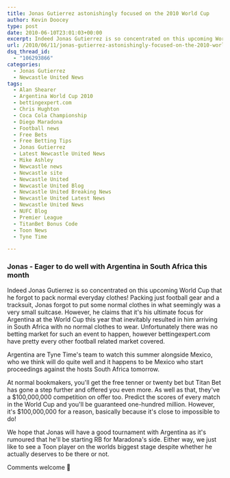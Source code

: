 ```yaml
---
title: Jonas Gutierrez astonishingly focused on the 2010 World Cup
author: Kevin Doocey
type: post
date: 2010-06-10T23:01:03+00:00
excerpt: Indeed Jonas Gutierrez is so concentrated on this upcoming World Cup that he forgot to pack normal everyday clothes! Packing just football gear..
url: /2010/06/11/jonas-gutierrez-astonishingly-focused-on-the-2010-world-cup/
dsq_thread_id:
  - "106293866"
categories:
  - Jonas Gutierrez
  - Newcastle United News
tags:
  - Alan Shearer
  - Argentina World Cup 2010
  - bettingexpert.com
  - Chris Hughton
  - Coca Cola Championship
  - Diego Maradona
  - Football news
  - Free Bets
  - Free Betting Tips
  - Jonas Gutierrez
  - Latest Newcastle United News
  - Mike Ashley
  - Newcastle news
  - Newcastle site
  - Newcastle United
  - Newcastle United Blog
  - Newcastle United Breaking News
  - Newcastle United Latest News
  - Newcastle United News
  - NUFC Blog
  - Premier League
  - TitanBet Bonus Code
  - Toon News
  - Tyne Time

---
```

### Jonas - Eager to do well with Argentina in South Africa this month

Indeed Jonas Gutierrez is so concentrated on this upcoming World Cup that he forgot to pack normal everyday clothes! Packing just football gear and a tracksuit, Jonas forgot to put some normal clothes in what seemingly was a very small suitcase. However, he claims that it's his ultimate focus for Argentina at the World Cup this year that inevitably resulted in him arriving  in South Africa with no normal clothes to wear. Unfortunately there was no betting market for such an event to happen, however bettingexpert.com have pretty every other football related market covered.

Argentina are Tyne Time's team to watch this summer alongside Mexico, who we think will do quite well and it happens to be Mexico who start proceedings against the hosts South Africa tomorrow. 

At normal bookmakers, you'll get the free tenner or twenty bet but Titan Bet has gone a step further and offered you even more. As well as that, they've a $100,000,000 competition on offer too. Predict the scores of every match in the World Cup and you'll be guaranteed one-hundred million. However, it's $100,000,000 for a reason, basically because it's close to impossible to do!

We hope that Jonas will have a good tournament with Argentina as it's rumoured that he'll be starting RB for Maradona's side. Either way, we just like to see a Toon player on the worlds biggest stage despite whether he actually deserves to be there or not.

Comments welcome 🙂
